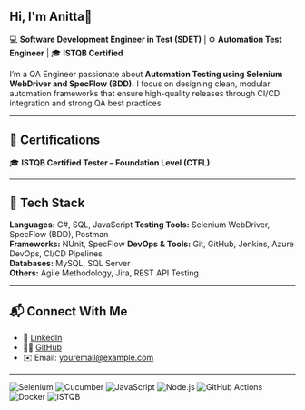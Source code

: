 ## Hi, I'm Anitta👋

💻 **Software Development Engineer in Test (SDET)** | ⚙️ **Automation Test Engineer** | 🎓 **ISTQB Certified**

I’m a QA Engineer passionate about **Automation Testing using Selenium WebDriver and SpecFlow (BDD).** 
I focus on designing clean, modular automation frameworks that ensure high-quality releases through CI/CD integration and strong QA best practices.

---

## 🧾 Certifications

🎓 **ISTQB Certified Tester – Foundation Level (CTFL)**

---

## 🧰 Tech Stack

**Languages:** C#, SQL, JavaScript 
**Testing Tools:** Selenium WebDriver, SpecFlow (BDD), Postman  
**Frameworks:** NUnit, SpecFlow 
**DevOps & Tools:** Git, GitHub, Jenkins, Azure DevOps, CI/CD Pipelines  
**Databases:** MySQL, SQL Server  
**Others:** Agile Methodology, Jira, REST API Testing

---

## 📬 Connect With Me

- 💼 [LinkedIn](https://www.linkedin.com/in/your-link/)
- 🧑‍💻 [GitHub](https://github.com/yourusername)
- ✉️ Email: youremail@example.com

---
![Selenium](https://img.shields.io/badge/-Selenium-43B02A?logo=selenium&logoColor=white)
![Cucumber](https://img.shields.io/badge/-Cucumber-23D96C?logo=cucumber&logoColor=white)
![JavaScript](https://img.shields.io/badge/-JavaScript-F7DF1E?logo=javascript&logoColor=black)
![Node.js](https://img.shields.io/badge/-Node.js-339933?logo=node.js&logoColor=white)
![GitHub Actions](https://img.shields.io/badge/-GitHub%20Actions-2088FF?logo=github-actions&logoColor=white)
![Docker](https://img.shields.io/badge/-Docker-2496ED?logo=docker&logoColor=white)
![ISTQB](https://img.shields.io/badge/-ISTQB%20Certified-FF0000?logo=awesomelists&logoColor=white)

